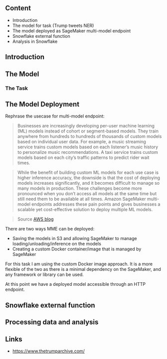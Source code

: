 ## Content

* Introduction
* The model for task (Trump tweets NER)
* The model deployed as SageMaker multi-model endpoint
* Snowflake external function
* Analysis in Snowflake

## Introduction

## The Model

### The Task


## The Model Deployment

Rephrase the usecase for multi-model endpoint:

> Businesses are increasingly developing per-user machine learning (ML) models instead of cohort or segment-based models. They train anywhere from hundreds to hundreds of thousands of custom models based on individual user data. For example, a music streaming service trains custom models based on each listener’s music history to personalize music recommendations. A taxi service trains custom models based on each city’s traffic patterns to predict rider wait times.

> While the benefit of building custom ML models for each use case is higher inference accuracy, the downside is that the cost of deploying models increases significantly, and it becomes difficult to manage so many models in production. These challenges become more pronounced when you don’t access all models at the same time but still need them to be available at all times. Amazon SageMaker multi-model endpoints addresses these pain points and gives businesses a scalable yet cost-effective solution to deploy multiple ML models.

> Source [AWS blog](https://aws.amazon.com/blogs/machine-learning/save-on-inference-costs-by-using-amazon-sagemaker-multi-model-endpoints/)


There are two ways MME can be deployed:
* Saving the models in S3 and allowing SageMaker to manage loading/unloading/inference on the models
* Creating a custom Docker container/image that is managed by SageMaker

For this task I am using the custom Docker image approach. It is a more flexible of the two as there is a minimal dependency on the SageMaker, and any framework or library can be used.


At this point we have a deployed model accessible through an HTTP endpoint.

## Snowflake external function

## Processing data and analysis


## Links

* https://www.thetrumparchive.com/

